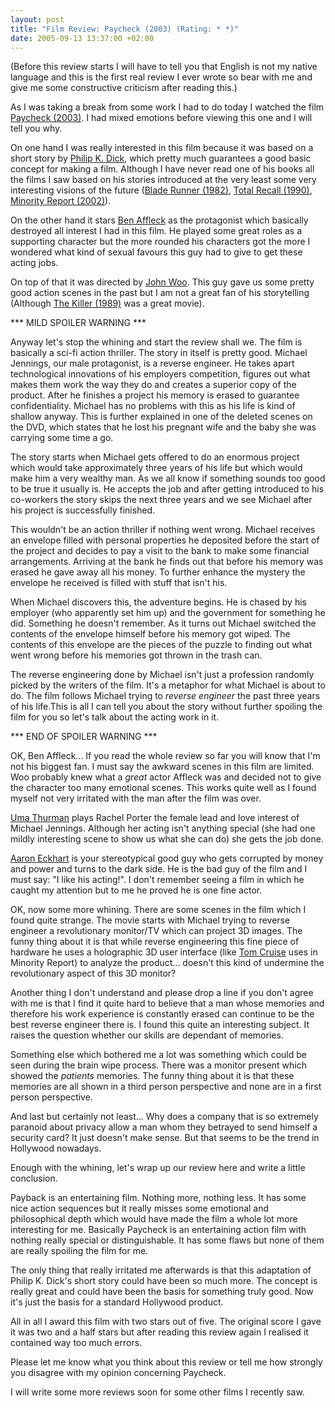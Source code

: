 ```yaml
--- 
layout: post
title: "Film Review: Paycheck (2003) (Rating: * *)"
date: 2005-09-13 13:37:00 +02:00
---
```

(Before this review starts I will have to tell you that English is not my native language and this is the first real review I ever wrote so bear with me and give me some constructive criticism after reading this.)

As I was taking a break from some work I had to do today I watched the film [Paycheck (2003)](http://imdb.com/title/tt0338337/). I had mixed emotions before viewing this one and I will tell you why.

On one hand I was really interested in this film because it was based on a short story by [Philip K. Dick](http://en.wikipedia.org/wiki/Philip_k_dick), which pretty much guarantees a good basic concept for making a film. Although I have never read one of his books all the films I saw based on his stories introduced at the very least some very interesting visions of the future ([Blade Runner (1982)](http://imdb.com/title/tt0083658/), [Total Recall (1990)](http://imdb.com/title/tt0100802/), [Minority Report (2002)](http://imdb.com/title/tt0181689/)).

On the other hand it stars [Ben Affleck](http://imdb.com/name/nm0000255/) as the protagonist which basically destroyed all interest I had in this film. He played some great roles as a supporting character but the more rounded his characters got the more I wondered what kind of sexual favours this guy had to give to get these acting jobs.

On top of that it was directed by [John Woo](http://en.wikipedia.org/wiki/John_Woo). This guy gave us some pretty good action scenes in the past but I am not a great fan of his storytelling (Although [The Killer (1989)](http://imdb.com/title/tt0097202/) was a great movie).

*** MILD SPOILER WARNING ***

Anyway let's stop the whining and start the review shall we. The film is basically a sci-fi action thriller. The story in itself is pretty good. Michael Jennings, our male protagonist, is a reverse engineer. He takes apart technological innovations of his employers competition, figures out what makes them work the way they do and creates a superior copy of the product. After he finishes a project his memory is erased to guarantee confidentiality. Michael has no problems with this as his life is kind of shallow anyway. This is further explained in one of the deleted scenes on the DVD, which states that he lost his pregnant wife and the baby she was carrying some time a go.

The story starts when Michael gets offered to do an enormous project which would take approximately three years of his life but which would make him a very wealthy man. As we all know if something sounds too good to be true it usually is. He accepts the job and after getting introduced to his co-workers the story skips the next three years and we see Michael after his project is successfully finished.

This wouldn't be an action thriller if nothing went wrong. Michael receives an envelope filled with personal properties he deposited before the start of the project and decides to pay a visit to the bank to make some financial arrangements. Arriving at the bank he finds out that before his memory was erased he gave away all his money. To further enhance the mystery the envelope he received is filled with stuff that isn't his.

When Michael discovers this, the adventure begins. He is chased by his employer (who apparently set him up) and the government for something he did. Something he doesn't remember. As it turns out Michael switched the contents of the envelope himself before his memory got wiped. The contents of this envelope are the pieces of the puzzle to finding out what went wrong before his memories got thrown in the trash can.

The reverse engineering done by Michael isn't just a profession randomly picked by the writers of the film. It's a metaphor for what Michael is about to do. The film follows Michael trying to *reverse engineer* the past three years of his life.This is all I can tell you about the story without further spoiling the film for you so let's talk about the acting work in it.

*** END OF SPOILER WARNING ***

OK, Ben Affleck... If you read the whole review so far you will know that I'm not his biggest fan. I must say the awkward scenes in this film are limited. Woo probably knew what a *great* actor Affleck was and decided not to give the character too many emotional scenes. This works quite well as I found myself not very irritated with the man after the film was over.

[Uma Thurman](http://imdb.com/name/nm0000235/) plays Rachel Porter the female lead and love interest of Michael Jennings. Although her acting isn't anything special (she had one mildly interesting scene to show us what she can do) she gets the job done.

[Aaron Eckhart](http://imdb.com/name/nm0001173/) is your stereotypical good guy who gets corrupted by money and power and turns to the dark side. He is the bad guy of the film and I must say: "I like his acting!". I don't remember seeing a film in which he caught my attention but to me he proved he is one fine actor.

OK, now some more whining. There are some scenes in the film which I found quite strange. The movie starts with Michael trying to reverse engineer a revolutionary monitor/TV which can project 3D images. The funny thing about it is that while reverse engineering this fine piece of hardware he uses a holographic 3D user interface (like [Tom Cruise](http://imdb.com/name/nm0000129/) uses in Minority Report) to analyze the product... doesn't this kind of undermine the revolutionary aspect of this 3D monitor?

Another thing I don't understand and please drop a line if you don't agree with me is that I find it quite hard to believe that a man whose memories and therefore his work experience is constantly erased can continue to be the best reverse engineer there is. I found this quite an interesting subject. It raises the question whether our skills are dependant of memories.

Something else which bothered me a lot was something which could be seen during the brain wipe process. There was a monitor present which showed the *patients* memories. The funny thing about it is that these memories are all shown in a third person perspective and none are in a first person perspective.

And last but certainly not least... Why does a company that is so extremely paranoid about privacy allow a man whom they betrayed to send himself a security card? It just doesn't make sense. But that seems to be the trend in Hollywood nowadays.

Enough with the whining, let's wrap up our review here and write a little conclusion.

Payback is an entertaining film. Nothing more, nothing less. It has some nice action sequences but it really misses some emotional and philosophical depth which would have made the film a whole lot more interesting for me. Basically Paycheck is an entertaining action film with nothing really special or distinguishable. It has some flaws but none of them are really spoiling the film for me.

The only thing that really irritated me afterwards is that this adaptation of Philip K. Dick's short story could have been so much more. The concept is really great and could have been the basis for something truly good. Now it's just the basis for a standard Hollywood product.

All in all I award this film with two stars out of five. The original score I gave it was two and a half stars but after reading this review again I realised it contained way too much errors.

Please let me know what you think about this review or tell me how strongly you disagree with my opinion concerning Paycheck.

I will write some more reviews soon for some other films I recently saw.
